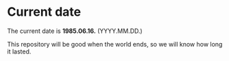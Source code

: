 # Current date

The current date is **1985.06.16.** (YYYY.MM.DD.)

This repository will be good when the world ends, so we will know how long it lasted.